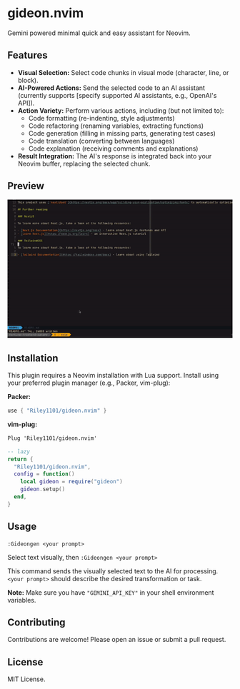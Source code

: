 # gideon.nvim

Gemini powered minimal quick and easy assistant for Neovim.

## Features

- **Visual Selection:** Select code chunks in visual mode (character, line, or block).
- **AI-Powered Actions:** Send the selected code to an AI assistant (currently supports [specify supported AI assistants, e.g., OpenAI's API]).
- **Action Variety:** Perform various actions, including (but not limited to):
  - Code formatting (re-indenting, style adjustments)
  - Code refactoring (renaming variables, extracting functions)
  - Code generation (filling in missing parts, generating test cases)
  - Code translation (converting between languages)
  - Code explanation (receiving comments and explanations)
- **Result Integration:** The AI's response is integrated back into your Neovim buffer, replacing the selected chunk.

## Preview

![Gideon.nvim Demo](https://raw.githubusercontent.com/Riley1101/gideon.nvim/refs/heads/main/preview/demo.gif)

## Installation

This plugin requires a Neovim installation with Lua support. Install using your preferred plugin manager (e.g., Packer, vim-plug):

**Packer:**

```lua
use { "Riley1101/gideon.nvim" }
```

**vim-plug:**

```vim
Plug 'Riley1101/gideon.nvim'
```

```lua
-- lazy
return {
  "Riley1101/gideon.nvim",
  config = function()
    local gideon = require("gideon")
    gideon.setup()
  end,
}
```

## Usage

```
:Gideongen <your prompt>
```

Select text visually, then `:Gideongen <your prompt>`

This command sends the visually selected text to the AI for processing.`<your prompt>` should describe the desired transformation or task.

**Note:** Make sure you have `"GEMINI_API_KEY"` in your shell environment variables.

## Contributing

Contributions are welcome! Please open an issue or submit a pull request.

## License

MIT License.
